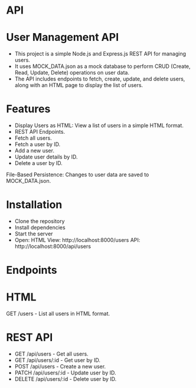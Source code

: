 # API
# User Management API
 - This project is a simple Node.js and Express.js REST API for managing users.
- It uses MOCK_DATA.json as a mock database to perform CRUD (Create, Read, Update, Delete) operations on user data.
- The API includes endpoints to fetch, create, update, and delete users, along with an HTML page to display the list of users.

# Features
 -  Display Users as HTML: View a list of users in a simple HTML format.
 -  REST API Endpoints.
 -  Fetch all users.
 -  Fetch a user by ID.
 -  Add a new user.
 -  Update user details by ID.
 -  Delete a user by ID.

File-Based Persistence: Changes to user data are saved to MOCK_DATA.json.

# Installation
 - Clone the repository
 - Install dependencies
 - Start the server
 - Open:
    HTML View: http://localhost:8000/users
    API: http://localhost:8000/api/users


# Endpoints
# HTML
GET /users - List all users in HTML format.

# REST API
 - GET /api/users - Get all users.
 - GET /api/users/:id - Get user by ID.
 - POST /api/users - Create a new user.
 - PATCH /api/users/:id - Update user by ID.
 - DELETE /api/users/:id - Delete user by ID.


